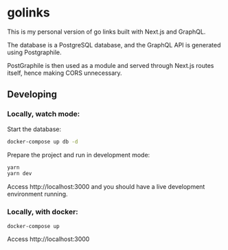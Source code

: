 # golinks

This is my personal version of go links built with Next.js and GraphQL.

The database is a PostgreSQL database, and the GraphQL API is generated using Postgraphile.

PostGraphile is then used as a module and served through Next.js routes itself, hence making CORS unnecessary.

## Developing

### Locally, watch mode:

Start the database:

```sh
docker-compose up db -d
```

Prepare the project and run in development mode:

```sh
yarn
yarn dev
```

Access http://localhost:3000 and you should have a live
development environment running.

### Locally, with docker:

```sh
docker-compose up
```

Access http://localhost:3000